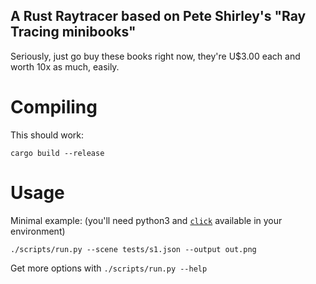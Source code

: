 ## A Rust Raytracer based on Pete Shirley's "Ray Tracing minibooks"

Seriously, just go buy these books right now, they're U$3.00 each and
worth 10x as much, easily.

# Compiling

This should work:

	cargo build --release
	
# Usage

Minimal example: (you'll need python3 and
[`click`](https://pymbook.readthedocs.io/en/latest/click.html)
available in your environment)

    ./scripts/run.py --scene tests/s1.json --output out.png

Get more options with `./scripts/run.py --help`



  
